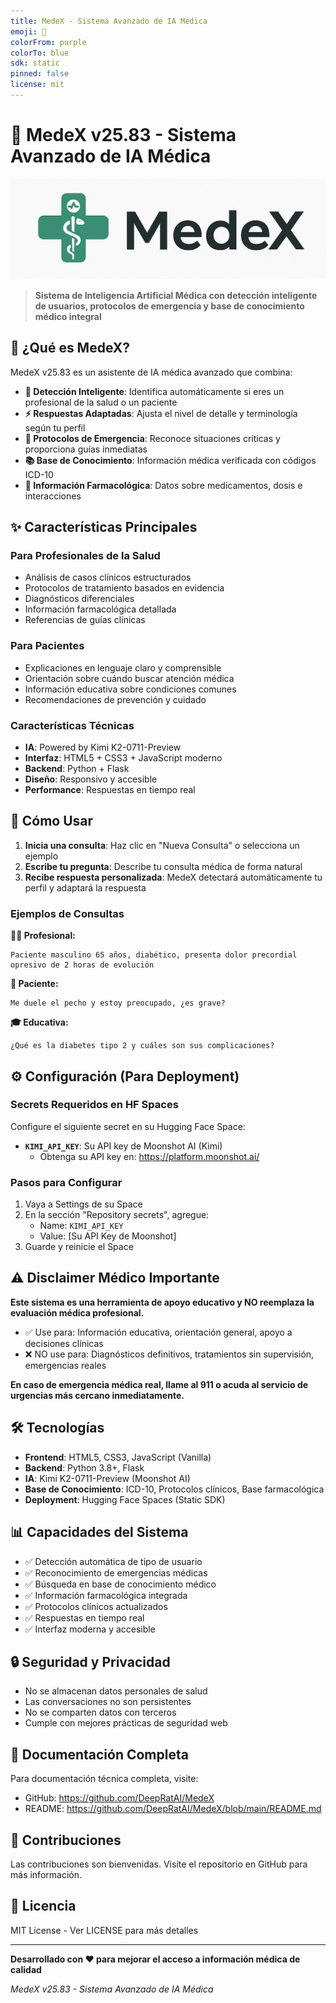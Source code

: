 ```yaml
---
title: MedeX - Sistema Avanzado de IA Médica
emoji: 🏥
colorFrom: purple
colorTo: blue
sdk: static
pinned: false
license: mit
---
```


# 🏥 MedeX v25.83 - Sistema Avanzado de IA Médica

![MedeX Banner](https://github.com/DeepRatAI/MedeX/raw/main/banner.png)

> **Sistema de Inteligencia Artificial Médica con detección inteligente de usuarios, protocolos de emergencia y base de conocimiento médico integral**

## 🎯 ¿Qué es MedeX?

MedeX v25.83 es un asistente de IA médica avanzado que combina:

- **🧠 Detección Inteligente**: Identifica automáticamente si eres un profesional de la salud o un paciente
- **⚡ Respuestas Adaptadas**: Ajusta el nivel de detalle y terminología según tu perfil
- **🚨 Protocolos de Emergencia**: Reconoce situaciones críticas y proporciona guías inmediatas
- **📚 Base de Conocimiento**: Información médica verificada con códigos ICD-10
- **💊 Información Farmacológica**: Datos sobre medicamentos, dosis e interacciones

## ✨ Características Principales

### Para Profesionales de la Salud
- Análisis de casos clínicos estructurados
- Protocolos de tratamiento basados en evidencia
- Diagnósticos diferenciales
- Información farmacológica detallada
- Referencias de guías clínicas

### Para Pacientes
- Explicaciones en lenguaje claro y comprensible
- Orientación sobre cuándo buscar atención médica
- Información educativa sobre condiciones comunes
- Recomendaciones de prevención y cuidado

### Características Técnicas
- **IA**: Powered by Kimi K2-0711-Preview
- **Interfaz**: HTML5 + CSS3 + JavaScript moderno
- **Backend**: Python + Flask
- **Diseño**: Responsivo y accesible
- **Performance**: Respuestas en tiempo real

## 🚀 Cómo Usar

1. **Inicia una consulta**: Haz clic en "Nueva Consulta" o selecciona un ejemplo
2. **Escribe tu pregunta**: Describe tu consulta médica de forma natural
3. **Recibe respuesta personalizada**: MedeX detectará automáticamente tu perfil y adaptará la respuesta

### Ejemplos de Consultas

**👨‍⚕️ Profesional:**
```
Paciente masculino 65 años, diabético, presenta dolor precordial opresivo de 2 horas de evolución
```

**👤 Paciente:**
```
Me duele el pecho y estoy preocupado, ¿es grave?
```

**🎓 Educativa:**
```
¿Qué es la diabetes tipo 2 y cuáles son sus complicaciones?
```

## ⚙️ Configuración (Para Deployment)

### Secrets Requeridos en HF Spaces

Configure el siguiente secret en su Hugging Face Space:

- **`KIMI_API_KEY`**: Su API key de Moonshot AI (Kimi)
  - Obtenga su API key en: https://platform.moonshot.ai/

### Pasos para Configurar

1. Vaya a Settings de su Space
2. En la sección "Repository secrets", agregue:
   - Name: `KIMI_API_KEY`
   - Value: [Su API Key de Moonshot]
3. Guarde y reinicie el Space

## ⚠️ Disclaimer Médico Importante

**Este sistema es una herramienta de apoyo educativo y NO reemplaza la evaluación médica profesional.**

- ✅ Use para: Información educativa, orientación general, apoyo a decisiones clínicas
- ❌ NO use para: Diagnósticos definitivos, tratamientos sin supervisión, emergencias reales

**En caso de emergencia médica real, llame al 911 o acuda al servicio de urgencias más cercano inmediatamente.**

## 🛠️ Tecnologías

- **Frontend**: HTML5, CSS3, JavaScript (Vanilla)
- **Backend**: Python 3.8+, Flask
- **IA**: Kimi K2-0711-Preview (Moonshot AI)
- **Base de Conocimiento**: ICD-10, Protocolos clínicos, Base farmacológica
- **Deployment**: Hugging Face Spaces (Static SDK)

## 📊 Capacidades del Sistema

- ✅ Detección automática de tipo de usuario
- ✅ Reconocimiento de emergencias médicas
- ✅ Búsqueda en base de conocimiento médico
- ✅ Información farmacológica integrada
- ✅ Protocolos clínicos actualizados
- ✅ Respuestas en tiempo real
- ✅ Interfaz moderna y accesible

## 🔒 Seguridad y Privacidad

- No se almacenan datos personales de salud
- Las conversaciones no son persistentes
- No se comparten datos con terceros
- Cumple con mejores prácticas de seguridad web

## 📖 Documentación Completa

Para documentación técnica completa, visite:
- GitHub: https://github.com/DeepRatAI/MedeX
- README: https://github.com/DeepRatAI/MedeX/blob/main/README.md

## 🤝 Contribuciones

Las contribuciones son bienvenidas. Visite el repositorio en GitHub para más información.

## 📄 Licencia

MIT License - Ver LICENSE para más detalles

---

**Desarrollado con ❤️ para mejorar el acceso a información médica de calidad**

*MedeX v25.83 - Sistema Avanzado de IA Médica*
